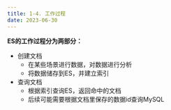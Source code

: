 ```yaml
---
title: 1-4. 工作过程
date: 2023-06-30
---
```

**ES的工作过程分为两部分：**
- 创建文档
    - 在某些场景进行数据，对数据进行分析
    - 将数据储存到ES，并建立索引
- 查询文档
    - 根据索引查询ES，返回命中的文档
    - 后续可能需要根据文档里保存的数据id查询MySQL